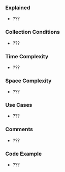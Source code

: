 ### Explained
- ???

### Collection Conditions
- ???

### Time Complexity
- ???

### Space Complexity
- ???

### Use Cases
- ???

### Comments
- ???

### Code Example
- ???